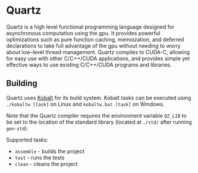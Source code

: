 # Quartz

Quartz is a high level functional programming language designed
for asynchronous computation using the gpu. It provides powerful
optimizations such as pure function caching, memoization, and 
deferred declarations to take full advantage of the gpu without 
needing to worry about low-level thread management. Quartz 
compiles to CUDA-C, allowing for easy use with other C/C++/CUDA 
applications, and provides simple yet effective ways to use
existing C/C++/CUDA programs and libraries.

## Building

Quartz uses [Kobalt](http://beust.com/kobalt) for its build system.
Kobalt tasks can be executed using `./kobaltw [task]` on Linux and
`kobaltw.bat [task]` on Windows.

Note that the Quartz compiler requires the environment variable
`QZ_LIB` to be set to the location of the standard library 
(located at `./std/` after running `gen-std`).

Supported tasks:

- `assemble` - builds the project
- `test` - runs the tests
- `clean` - cleans the project
